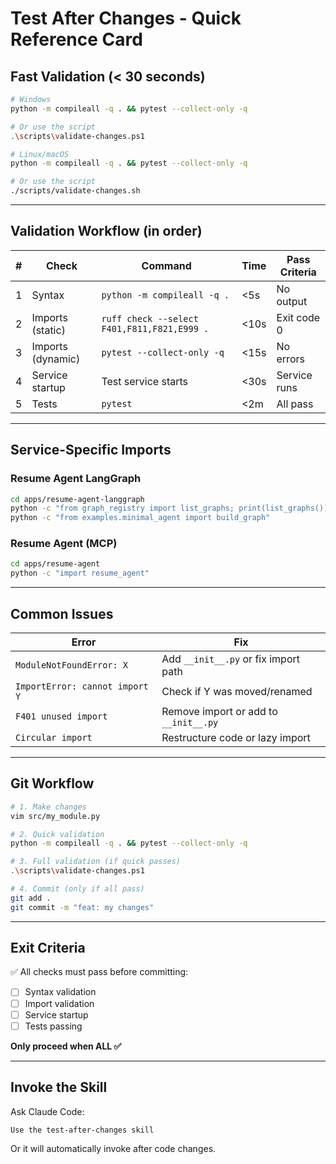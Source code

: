 # Test After Changes - Quick Reference Card

## Fast Validation (< 30 seconds)

```bash
# Windows
python -m compileall -q . && pytest --collect-only -q

# Or use the script
.\scripts\validate-changes.ps1
```

```bash
# Linux/macOS
python -m compileall -q . && pytest --collect-only -q

# Or use the script
./scripts/validate-changes.sh
```

---

## Validation Workflow (in order)

| # | Check | Command | Time | Pass Criteria |
|---|-------|---------|------|---------------|
| 1 | Syntax | `python -m compileall -q .` | <5s | No output |
| 2 | Imports (static) | `ruff check --select F401,F811,F821,E999 .` | <10s | Exit code 0 |
| 3 | Imports (dynamic) | `pytest --collect-only -q` | <15s | No errors |
| 4 | Service startup | Test service starts | <30s | Service runs |
| 5 | Tests | `pytest` | <2m | All pass |

---

## Service-Specific Imports

### Resume Agent LangGraph
```bash
cd apps/resume-agent-langgraph
python -c "from graph_registry import list_graphs; print(list_graphs())"
python -c "from examples.minimal_agent import build_graph"
```

### Resume Agent (MCP)
```bash
cd apps/resume-agent
python -c "import resume_agent"
```

---

## Common Issues

| Error | Fix |
|-------|-----|
| `ModuleNotFoundError: X` | Add `__init__.py` or fix import path |
| `ImportError: cannot import Y` | Check if Y was moved/renamed |
| `F401 unused import` | Remove import or add to `__init__.py` |
| `Circular import` | Restructure code or lazy import |

---

## Git Workflow

```bash
# 1. Make changes
vim src/my_module.py

# 2. Quick validation
python -m compileall -q . && pytest --collect-only -q

# 3. Full validation (if quick passes)
.\scripts\validate-changes.ps1

# 4. Commit (only if all pass)
git add .
git commit -m "feat: my changes"
```

---

## Exit Criteria

✅ All checks must pass before committing:
- [ ] Syntax validation
- [ ] Import validation
- [ ] Service startup
- [ ] Tests passing

**Only proceed when ALL ✅**

---

## Invoke the Skill

Ask Claude Code:
```
Use the test-after-changes skill
```

Or it will automatically invoke after code changes.
